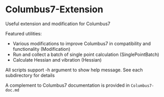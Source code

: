 # Columbus7-Extension
Useful extension and modification for Columbus7

Featured utilities:
* Various modifications to improve Columbus7 in compatibility and functionality (Modification)
* Run and collect a batch of single point calculation (SinglePointBatch)
* Calculate Hessian and vibration (Hessian)

All scripts support -h argument to show help message. See each subdirectory for details

A complement to Columbus7 documentation is provided in `Columbus7-doc.md`
